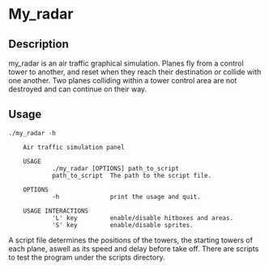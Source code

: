 # My_radar

## Description

my_radar is an air traffic graphical simulation.
Planes fly from a control tower to another, and reset when they reach their
destination or collide with one another.
Two planes colliding within a tower control area are not destroyed and can
continue on their way.

## Usage

```
./my_radar -h

    Air traffic simulation panel

    USAGE
            ./my_radar [OPTIONS] path_to_script
            path_to_script  The path to the script file.

    OPTIONS
            -h              print the usage and quit.

    USAGE INTERACTIONS
            'L' key         enable/disable hitboxes and areas.
            'S' key         enable/disable sprites.
```

A script file determines the positions of the towers, the starting towers of
each plane, aswell as its speed and delay before take off.
There are scripts to test the program under the scripts directory.
